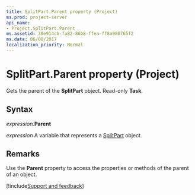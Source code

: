 ```yaml
---
title: SplitPart.Parent property (Project)
ms.prod: project-server
api_name:
- Project.SplitPart.Parent
ms.assetid: 30e914cb-fa82-86b8-ffea-ff8a980765f2
ms.date: 06/08/2017
localization_priority: Normal
---
```



# SplitPart.Parent property (Project)

Gets the parent of the  **SplitPart** object. Read-only **Task**.


## Syntax

_expression_.**Parent**

_expression_ A variable that represents a [SplitPart](./Project.SplitPart.md) object.


## Remarks

Use the  **Parent** property to access the properties or methods of the parent of an object.

[!include[Support and feedback](~/includes/feedback-boilerplate.md)]